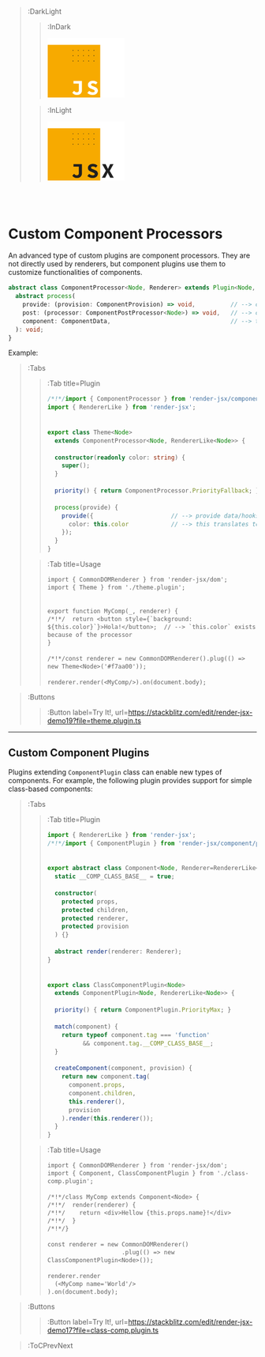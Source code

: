 > :DarkLight
> > :InDark
> >
> > <img src="/docs/assets/render-jsx-logo-dark.svg" width="156px"/>
>
> > :InLight
> >
> > <img src="/docs/assets/render-jsx-logo.svg" width="156px"/>

<br><br>

# Custom Component Processors

An advanced type of custom plugins are component processors. They are not directly
used by renderers, but component plugins use them to customize functionalities of
components.

```ts | --no-wmbar
abstract class ComponentProcessor<Node, Renderer> extends Plugin<Node, Renderer> {
  abstract process(
    provide: (provision: ComponentProvision) => void,          // --> can provide data / hooks for the component
    post: (processor: ComponentPostProcessor<Node>) => void,   // --> can post-process the nodes created by the component
    component: ComponentData,                                  // --> the component data (tag, props and children)
  ): void;
}
```

Example:

> :Tabs
> > :Tab title=Plugin
> > ```ts | theme.plugin.ts
> > /*!*/import { ComponentProcessor } from 'render-jsx/component';
> > import { RendererLike } from 'render-jsx';
> > 
> > 
> > export class Theme<Node> 
> >   extends ComponentProcessor<Node, RendererLike<Node>> {
> > 
> >   constructor(readonly color: string) {
> >     super();
> >   }
> > 
> >   priority() { return ComponentProcessor.PriorityFallback; }
> > 
> >   process(provide) {
> >     provide({                      // --> provide data/hooks to components in form of key/values
> >       color: this.color            // --> this translates to `this.color` in functional components
> >     });
> >   }
> > }
> > ```
>
> > :Tab title=Usage
> > ```tsx | index.tsx
> > import { CommonDOMRenderer } from 'render-jsx/dom';
> > import { Theme } from './theme.plugin';
> > 
> > 
> > export function MyComp(_, renderer) {
> > /*!*/  return <button style={`background: ${this.color}`}>Hola!</button>;  // --> `this.color` exists because of the processor
> > }
> > 
> > /*!*/const renderer = new CommonDOMRenderer().plug(() => new Theme<Node>('#f7aa00'));
> > 
> > renderer.render(<MyComp/>).on(document.body);
> > ```

> :Buttons
> > :Button label=Try It!, url=https://stackblitz.com/edit/render-jsx-demo19?file=theme.plugin.ts

---

## Custom Component Plugins

Plugins extending `ComponentPlugin` class can enable new types of components. For example,
the following plugin provides support for simple class-based components:

> :Tabs
> > :Tab title=Plugin
> > ```ts | class-comp.plugin.ts
> > import { RendererLike } from 'render-jsx';
> > /*!*/import { ComponentPlugin } from 'render-jsx/component/plugins';
> > 
> > 
> > export abstract class Component<Node, Renderer=RendererLike<Node>> {   // --> a base class for our components
> >   static __COMP_CLASS_BASE__ = true;                                   // --> this allows us to check if given tag is a class extending this base class
> > 
> >   constructor(
> >     protected props,                                                   // --> collect given props
> >     protected children,                                                // --> collect the children
> >     protected renderer,                                                // --> collect the renderer
> >     protected provision                                                // --> collect additional provisions
> >   ) {}
> > 
> >   abstract render(renderer: Renderer);                                 // --> this will be invoked for rendering stuff
> > }
> > 
> > 
> > export class ClassComponentPlugin<Node>                                // --> so our plugin is generic towards node type
> >   extends ComponentPlugin<Node, RendererLike<Node>> {                  // --> and can work with any renderer
> > 
> >   priority() { return ComponentPlugin.PriorityMax; }
> > 
> >   match(component) {                                                   // --> determines if given component data match this plugin
> >     return typeof component.tag === 'function'                         // --> check if the tag is a function (constructor)
> >           && component.tag.__COMP_CLASS_BASE__;                        // --> check if it is a class extending our base component class
> >   }
> > 
> >   createComponent(component, provision) {
> >     return new component.tag(                                          // --> invoke the constructor
> >       component.props,                                                 // --> give it the props
> >       component.children,                                              // --> give it the children
> >       this.renderer(),                                                 // --> give it the plugged in renderer
> >       provision                                                        // --> give it the additional provisions
> >     ).render(this.renderer());                                         // --> call its render
> >   }
> > }
> > ```
>
> > :Tab title=Usage
> > ```tsx | index.tsx
> > import { CommonDOMRenderer } from 'render-jsx/dom';
> > import { Component, ClassComponentPlugin } from './class-comp.plugin';
> > 
> > /*!*/class MyComp extends Component<Node> {
> > /*!*/  render(renderer) {
> > /*!*/    return <div>Hellow {this.props.name}!</div>
> > /*!*/  }
> > /*!*/}
> > 
> > const renderer = new CommonDOMRenderer()
> >                      .plug(() => new ClassComponentPlugin<Node>());
> > 
> > renderer.render
> >   (<MyComp name='World'/>
> > ).on(document.body);
> > ```

> :Buttons
> > :Button label=Try It!, url=https://stackblitz.com/edit/render-jsx-demo17?file=class-comp.plugin.ts

> :ToCPrevNext
